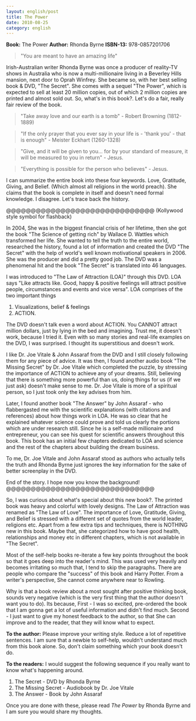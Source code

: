 ```yaml
---
layout: english/post
title: The Power
date: 2010-08-25
category: english
---
```


**Book:** The Power
**Author:** Rhonda Byrne
**ISBN-13:** 978-0857201706

> "You are meant to have an amazing life"

Irish-Australian writer Rhonda Byrne was once a producer of reality-TV shows in Australia who is now a multi-millionaire living in a Beverley Hills mansion, next door to Oprah Winfrey. She became so, with her best selling book & DVD, "The Secret". She comes with a sequel "The Power", which is expected to sell at least 20 million copies, out of which 2 million copies are printed and almost sold out. So, what's in this book?. Let's do a fair, really fair review of the book.

> "Take away love and our earth is a tomb" - Robert Browning (1812-1889)

> "If the only prayer that you ever say in your life is - 'thank you' - that is enough" - Meister Eckhart (1260-1328)

> "Give, and it will be given to you... for by your standard of measure, it will be measured to you in return" - Jesus.

> "Everything is possible for the person who believes" - Jesus.

I can summarize the entire book into these four keywords. Love, Gratitude, Giving, and Belief. (Which almost all religions in the world preach). She claims that the book is complete in itself and doesn't need formal knowledge. I disagree. Let's trace back the history.

@@@@@@@@@@@@@@@@@@@@@@@@@@@@@@
(Kollywood style symbol for flashback)

In 2004, She was in the biggest financial crisis of her lifetime, then she got the book "The Science of getting rich" by Wallace D. Wattles which transformed her life. She wanted to tell the truth to the entire world, researched the history, found a lot of information and created the DVD "The Secret" with the help of world's well known motivational speakers in 2006. She was the producer and did a pretty good job. The DVD was a phenomenal hit and the book "The Secret" is translated into 46 languages.

I was introduced to "The Law of Attraction (LOA)" through this DVD. LOA says "Like attracts like. Good, happy & positive feelings will attract positive people, circumstances and events and vice versa".
LOA comprises of the two important things

1. Visualizations, belief & feelings
2. ACTION.

The DVD doesn't talk even a word about ACTION. You CANNOT attract million dollars, just by lying in the bed and imagining. Trust me, it doesn't work, because I tried it. Even with so many stories and real-life examples on the DVD, I was surprised. I thought its superstitious and doesn't work.

I like Dr. Joe Vitale & John Assaraf from the DVD and I still closely following them for any piece of advice. It was then, I found another audio book "The Missing Secret" by Dr. Joe Vitale which completed the puzzle, by stressing the importance of ACTION to achieve any of your dreams. Still, believing that there is something more powerful than us, doing things for us (if we just ask) doesn't make sense to me. Dr. Joe Vitale is more of a spiritual person, so I just took only the key advises from him.

Later, I found another book "The Answer" by John Assaraf - who flabbergasted me with the scientific explanations (with citations and references) about how things work in LOA. He was so clear that he explained whatever science could prove and told us clearly the portions which are under research still. Since he is a self-made millionaire and entrepreneur, you can see his quest for scientific answers throughout this book. This book has an initial few chapters dedicated to LOA and science and the rest of the chapters about building the dream business.

To me, Dr. Joe Vitale and John Assaraf stood as authors who actually tells the truth and Rhonda Byrne just ignores the key information for the sake of better screenplay in the DVD.

End of the story. I hope now you know the background!
@@@@@@@@@@@@@@@@@@@@@@@@@@@@@@

So, I was curious about what's special about this new book?. The printed book was heavy and colorful with lovely designs. The Law of Attraction was renamed as "The Law of Love". The importance of Love, Gratitude, Giving, and Belief is stressed with a different set of quotes from the world leader, religions etc. Apart from a few extra tips and techniques, there is NOTHING new in this book. Maybe that, she categorized how to have good health, relationships and money etc in different chapters, which is not available in "The Secret".

Most of the self-help books re-iterate a few key points throughout the book so that it goes deep into the reader's mind. This was used very heavily and becomes irritating so much that, I tend to skip the paragraphs. There are people who compare the "success" of this book and Harry Potter. From a writer's perspective, She cannot come anywhere near to Rowling.

Why is that a book review about a most sought after positive thinking book, sounds very negative (which is the very first thing that the author doesn't want you to do). Its because, First - I was so excited, pre-ordered the book that I am gonna get a lot of useful information and didn't find much. Second - I just want to give my honest feedback to the author, so that She can improve and to the reader, that they will know what to expect.

**To the author:** Please improve your writing style. Reduce a lot of repetitive sentences. I am sure that a newbie to self-help, wouldn't understand much from this book alone. So, don't claim something which your book doesn't do.

**To the readers:** I would suggest the following sequence if you really want to know what's happening around.

1. The Secret - DVD by Rhonda Byrne
2. The Missing Secret - Audiobook by Dr. Joe Vitale
3. The Answer - Book by John Assaraf

Once you are done with these, please read *The Power* by Rhonda Byrne and I am sure you would share my thoughts.
